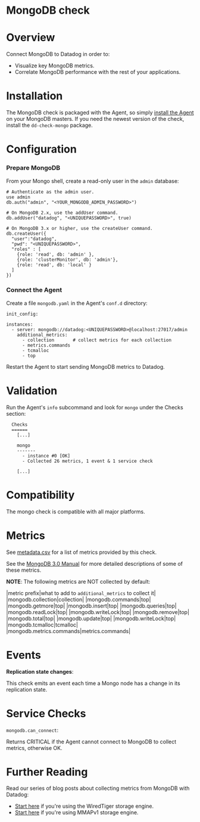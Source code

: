 # MongoDB check

# Overview

Connect MongoDB to Datadog in order to:

* Visualize key MongoDB metrics.
* Correlate MongoDB performance with the rest of your applications.

# Installation

The MongoDB check is packaged with the Agent, so simply [install the Agent](https://app.datadoghq.com/account/settings#agent) on your MongoDB masters. If you need the newest version of the check, install the `dd-check-mongo` package.

# Configuration

### Prepare MongoDB

From your Mongo shell, create a read-only user in the `admin` database:

```
# Authenticate as the admin user.
use admin
db.auth("admin", "<YOUR_MONGODB_ADMIN_PASSWORD>")

# On MongoDB 2.x, use the addUser command.
db.addUser("datadog", "<UNIQUEPASSWORD>", true)

# On MongoDB 3.x or higher, use the createUser command.
db.createUser({
  "user":"datadog",
  "pwd": "<UNIQUEPASSWORD>",
  "roles" : [
    {role: 'read', db: 'admin' },
    {role: 'clusterMonitor', db: 'admin'},
    {role: 'read', db: 'local' }
  ]
})
```

### Connect the Agent

Create a file `mongodb.yaml` in the Agent's `conf.d` directory:

```
init_config:

instances:
  - server: mongodb://datadog:<UNIQUEPASSWORD>@localhost:27017/admin
    additional_metrics:
      - collection       # collect metrics for each collection
      - metrics.commands 
      - tcmalloc
      - top
```



Restart the Agent to start sending MongoDB metrics to Datadog.

# Validation

Run the Agent's `info` subcommand and look for `mongo` under the Checks section:

```
  Checks
  ======
    [...]

    mongo
    -------
      - instance #0 [OK]
      - Collected 26 metrics, 1 event & 1 service check

    [...]
```

# Compatibility

The mongo check is compatible with all major platforms.

# Metrics

See [metadata.csv](https://github.com/DataDog/integrations-core/blob/master/mongo/metadata.csv) for a list of metrics provided by this check.

See the [MongoDB 3.0 Manual](https://docs.mongodb.org/manual/reference/command/dbStats/) for more detailed descriptions of some of these metrics.

**NOTE**: The following metrics are NOT collected by default:

|metric prefix|what to add to `additional_metrics` to collect it|
|mongodb.collection|collection|
|mongodb.commands|top|
|mongodb.getmore|top|
|mongodb.insert|top|
|mongodb.queries|top|
|mongodb.readLock|top|
|mongodb.writeLock|top|
|mongodb.remove|top|
|mongodb.total|top|
|mongodb.update|top|
|mongodb.writeLock|top|
|mongodb.tcmalloc|tcmalloc|
|mongodb.metrics.commands|metrics.commands|

# Events

**Replication state changes**:

This check emits an event each time a Mongo node has a change in its replication state.

# Service Checks

`mongodb.can_connect`:

Returns CRITICAL if the Agent cannot connect to MongoDB to collect metrics, otherwise OK.

# Further Reading

Read our series of blog posts about collecting metrics from MongoDB with Datadog:

* [Start here](https://www.datadoghq.com/blog/monitoring-mongodb-performance-metrics-wiredtiger/) if you're using the WiredTiger storage engine.
* [Start here](https://www.datadoghq.com/blog/monitoring-mongodb-performance-metrics-mmap/) if you're using MMAPv1 storage engine.

